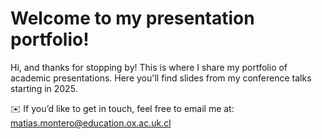 # Welcome to my presentation portfolio!

Hi, and thanks for stopping by! This is where I share my portfolio of academic presentations. Here you'll find slides from my conference talks starting in 2025.  

✉️ If you’d like to get in touch, feel free to email me at: [matias.montero@education.ox.ac.uk.cl](mailto:matias.montero@education.ox.ac.uk)
